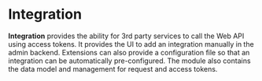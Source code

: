 # Integration

**Integration** provides the ability for 3rd party services to call the Web API using access tokens.
It provides the UI to add an integration manually in the admin backend. Extensions can also provide a configuration
file so that an integration can be automatically pre-configured. The module also contains the data
model and management for request and access tokens.
